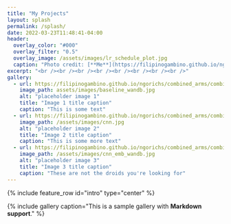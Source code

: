 ```yaml
---
title: "My Projects"
layout: splash
permalink: /splash/
date: 2022-03-23T11:48:41-04:00
header:
  overlay_color: "#000"
  overlay_filter: "0.5"
  overlay_image: /assets/images/lr_schedule_plot.jpg
  caption: "Photo credit: [**Me**](https://filipinogambino.github.io/ngorichs/)"
excerpt: "<br /><br /><br /><br /><br /><br /><br /><br />"
gallery:
  - url: https://filipinogambino.github.io/ngorichs/combined_arms/combined-arms-part-1/
    image_path: assets/images/baseline_wandb.jpg
    alt: "placeholder image 1"
    title: "Image 1 title caption"
    caption: "This is some text"
  - url: https://filipinogambino.github.io/ngorichs/combined_arms/combined-arms-part-2/
    image_path: /assets/images/cnn.jpg
    alt: "placeholder image 2"
    title: "Image 2 title caption"
    caption: "This is some more text"
  - url: https://filipinogambino.github.io/ngorichs/combined_arms/combined-arms-part-3/
    image_path: /assets/images/cnn_emb_wandb.jpg
    alt: "placeholder image 3"
    title: "Image 3 title caption"
    caption: "These are not the droids you're looking for"
---
```


{% include feature_row id="intro" type="center" %}

{% include gallery caption="This is a sample gallery with **Markdown support**." %}
